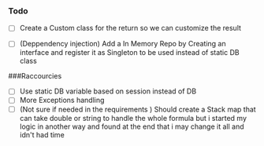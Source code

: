 ### Todo

- [ ] Create a Custom class for the return so we can customize the result
- [ ] (Deppendency injection) Add a In Memory Repo by Creating an interface and register it as Singleton to be used instead of static DB class


###Raccourcies

- [ ] Use static DB variable based on session instead of DB
- [ ] More Exceptions handling
- [ ] (Not sure if needed in the requirements ) Should create a Stack map that can take double or string to handle the whole formula but i started my logic in another way and found at the end that i may change it all and idn't had time